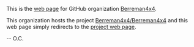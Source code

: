 This is the [web page](http://berreman4x4.github.com) for GitHub organization [Berreman4x4](http://github.com/Berreman4x4).

This organization hosts the project [Berreman4x4/Berreman4x4](http://github.com/Berreman4x4/Berreman4x4) and this web page simply redirects to the [project web page](http://Berreman4x4.github.com/Berreman4x4).

-- 
O.C.
